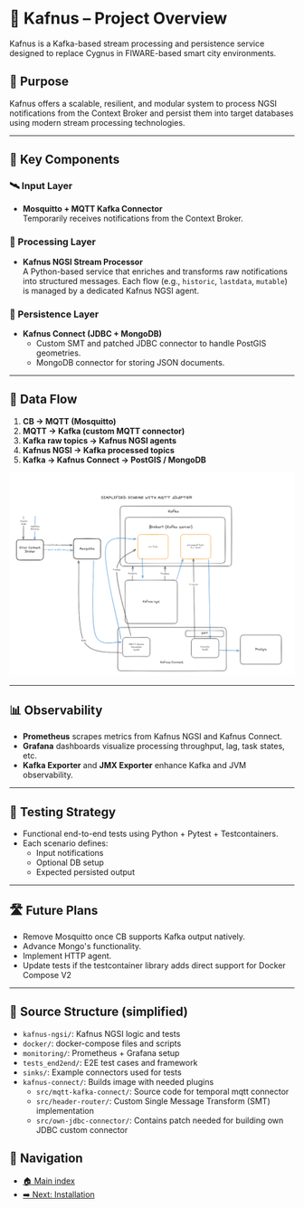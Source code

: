 # 📘 Kafnus – Project Overview

Kafnus is a Kafka-based stream processing and persistence service designed to replace Cygnus in FIWARE-based smart city environments.

## 🎯 Purpose

Kafnus offers a scalable, resilient, and modular system to process NGSI notifications from the Context Broker and persist them into target databases using modern stream processing technologies.

---

## 🧩 Key Components

### 🛰️ Input Layer
- **Mosquitto + MQTT Kafka Connector**  
  Temporarily receives notifications from the Context Broker.

### 🧠 Processing Layer
- **Kafnus NGSI Stream Processor**  
  A Python-based service that enriches and transforms raw notifications into structured messages. Each flow (e.g., `historic`, `lastdata`, `mutable`) is managed by a dedicated Kafnus NGSI agent.

### 💾 Persistence Layer
- **Kafnus Connect (JDBC + MongoDB)**  
  - Custom SMT and patched JDBC connector to handle PostGIS geometries.
  - MongoDB connector for storing JSON documents.

---

## 🔄 Data Flow

1. **CB → MQTT (Mosquitto)**  
2. **MQTT → Kafka (custom MQTT connector)**  
3. **Kafka raw topics → Kafnus NGSI agents**  
4. **Kafnus NGSI → Kafka processed topics**  
5. **Kafka → Kafnus Connect → PostGIS / MongoDB**

![Simplified Temporal Schema with Mosquitto](/doc/images/SimplifiedTemporalSchema.png)

---

## 📊 Observability

- **Prometheus** scrapes metrics from Kafnus NGSI and Kafnus Connect.
- **Grafana** dashboards visualize processing throughput, lag, task states, etc.
- **Kafka Exporter** and **JMX Exporter** enhance Kafka and JVM observability.

---

## 🧪 Testing Strategy

- Functional end-to-end tests using Python + Pytest + Testcontainers.
- Each scenario defines:
  - Input notifications
  - Optional DB setup
  - Expected persisted output

---

## 🛣️ Future Plans

- Remove Mosquitto once CB supports Kafka output natively.
- Advance Mongo's functionality.
- Implement HTTP agent.
- Update tests if the testcontainer library adds direct support for Docker Compose V2

---

## 📂 Source Structure (simplified)

- `kafnus-ngsi/`: Kafnus NGSI logic and tests  
- `docker/`: docker-compose files and scripts  
- `monitoring/`: Prometheus + Grafana setup  
- `tests_end2end/`: E2E test cases and framework  
- `sinks/`: Example connectors used for tests  
- `kafnus-connect/`: Builds image with needed plugins  
  - `src/mqtt-kafka-connect/`: Source code for temporal mqtt connector  
  - `src/header-router/`: Custom Single Message Transform (SMT) implementation  
  - `src/own-jdbc-connector/`: Contains patch needed for building own JDBC custom connector  

## 🧭 Navigation

- [🏠 Main index](../README.md#documentation)
- [➡️ Next: Installation](/doc/01_installation.md)